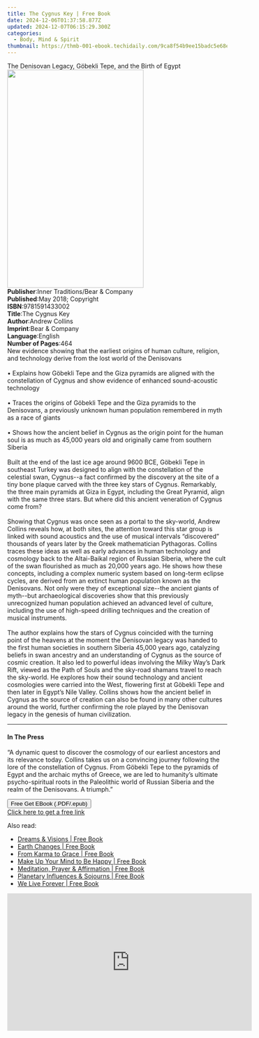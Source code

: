 ```yaml
---
title: The Cygnus Key | Free Book
date: 2024-12-06T01:37:58.877Z
updated: 2024-12-07T06:15:29.300Z
categories:
  - Body, Mind & Spirit
thumbnail: https://thmb-001-ebook.techidaily.com/9ca8f54b9ee15badc5e68ef882fca80498fb95a8e2f661448c0defc7a3e9a00a.jpg
---
```

<main id="book-container">
  <div class="flex flex-col">
    <div class="book-brief flex-1 py-6 px-4 sm:p-6 md:py-10 md:px-8">
      <!-- brief-->
      <div class="book-brief-main">
        The Denisovan Legacy, Göbekli Tepe, and the Birth of Egypt
      </div>
    </div>
    <div
      class="book-meta-info flex-1 grid gap-4 col-start-1 col-end-3 row-start-1 sm:mb-6 sm:grid-cols-4 lg:gap-6 lg:col-start-2 lg:row-end-6 lg:row-span-6 lg:mb-0"
    >
      <div
        class="book-meta-info-left place-content-center mt-4 p-4 text-sm leading-6 col-start-2 col-span-2 dark:text-slate-400"
      >
        <img
          class="w-full h-500 object-cover rounded-lg sm:h-255 sm:col-span-2 lg:col-span-full"
          src="https://img-001-ebook.techidaily.com/7bbf2fee6af72c082d7be6e78846b353278956374e58c0b899b546385d1c2f92.jpg"
          alt=""
          width="312"
          height="500"
        />
      </div>
      <div
        class="book-meta-info-right mt-2 col-start-1 row-start-2 col-span-3 self-center"
      >
        <!-- meta data  -->
        <div class="flex flex-col px-4 md:px-8">
          <div class="flex-1">
            <strong>Publisher</strong>:<span class="px-2"
              >Inner Traditions/Bear &amp; Company</span
            >
          </div>
          <div class="flex-1">
            <strong>Published</strong>:<span class="px-2"
              >May 2018; Copyright</span
            >
          </div>
          <div class="flex-1">
            <strong>ISBN</strong>:<span class="px-2">9781591433002</span>
          </div>
          <div class="flex-1">
            <strong>Title</strong>:<span class="px-2">The Cygnus Key</span>
          </div>
          <div class="flex-1">
            <strong>Author</strong>:<span class="px-2">Andrew Collins</span>
          </div>
          <div class="flex-1">
            <strong>Imprint</strong>:<span class="px-2"
              >Bear &amp; Company</span
            >
          </div>
          <div class="flex-1">
            <strong>Language</strong>:<span class="px-2">English</span>
          </div>
          <div class="flex-1">
            <strong>Number of Pages</strong>:<span class="px-2">464</span>
          </div>
        </div>
      </div>
    </div>
    <div class="book-description flex-1 py-6 px-4 sm:p-6 md:py-10 md:px-8">
      <div class="book-description-main">
        <div accordion-content="" id="description">
          New evidence showing that the earliest origins of human culture,
          religion, and technology derive from the lost world of the Denisovans
          <br /><br />• Explains how Göbekli Tepe and the Giza pyramids are
          aligned with the constellation of Cygnus and show evidence of enhanced
          sound-acoustic technology <br /><br />• Traces the origins of Göbekli
          Tepe and the Giza pyramids to the Denisovans, a previously unknown
          human population remembered in myth as a race of giants <br /><br />•
          Shows how the ancient belief in Cygnus as the origin point for the
          human soul is as much as 45,000 years old and originally came from
          southern Siberia <br /><br />Built at the end of the last ice age
          around 9600 BCE, Göbekli Tepe in southeast Turkey was designed to
          align with the constellation of the celestial swan, Cygnus--a fact
          confirmed by the discovery at the site of a tiny bone plaque carved
          with the three key stars of Cygnus. Remarkably, the three main
          pyramids at Giza in Egypt, including the Great Pyramid, align with the
          same three stars. But where did this ancient veneration of Cygnus come
          from? <br /><br />Showing that Cygnus was once seen as a portal to the
          sky-world, Andrew Collins reveals how, at both sites, the attention
          toward this star group is linked with sound acoustics and the use of
          musical intervals “discovered” thousands of years later by the Greek
          mathematician Pythagoras. Collins traces these ideas as well as early
          advances in human technology and cosmology back to the Altai-Baikal
          region of Russian Siberia, where the cult of the swan flourished as
          much as 20,000 years ago. He shows how these concepts, including a
          complex numeric system based on long-term eclipse cycles, are derived
          from an extinct human population known as the Denisovans. Not only
          were they of exceptional size--the ancient giants of myth--but
          archaeological discoveries show that this previously unrecognized
          human population achieved an advanced level of culture, including the
          use of high-speed drilling techniques and the creation of musical
          instruments. <br /><br />The author explains how the stars of Cygnus
          coincided with the turning point of the heavens at the moment the
          Denisovan legacy was handed to the first human societies in southern
          Siberia 45,000 years ago, catalyzing beliefs in swan ancestry and an
          understanding of Cygnus as the source of cosmic creation. It also led
          to powerful ideas involving the Milky Way’s Dark Rift, viewed as the
          Path of Souls and the sky-road shamans travel to reach the sky-world.
          He explores how their sound technology and ancient cosmologies were
          carried into the West, flowering first at Göbekli Tepe and then later
          in Egypt’s Nile Valley. Collins shows how the ancient belief in Cygnus
          as the source of creation can also be found in many other cultures
          around the world, further confirming the role played by the Denisovan
          legacy in the genesis of human civilization.
        </div>
        <div class="accordion-fader"></div>
      </div>
    </div>
    <div class="book-excerpts flex-1 py-6 px-4 sm:p-6 md:py-10 md:px-8">
      <!-- excerpts-->
      <div class="book-excerpts-main">
        <hr />
        <h4 class="placeholder placeholder-heading">
          <span>In The Press</span>
        </h4>
        <p>
          “A dynamic quest to discover the cosmology of our earliest ancestors
          and its relevance today. Collins takes us on a convincing journey
          following the lore of the constellation of Cygnus. From Göbekli Tepe
          to the pyramids of Egypt and the archaic myths of Greece, we are led
          to humanity’s ultimate psycho-spiritual roots in the Paleolithic world
          of Russian Siberia and the realm of the Denisovans. A triumph.”
        </p>
      </div>
    </div>
    <div
      class="book-about-author flex-1 py-6 px-4 sm:p-6 md:py-10 md:px-8"
    ></div>
    <div class="book-free-get flex-1 py-6 px-4 sm:p-6 md:py-10 md:px-8">
      <button
        id="btn-free-get"
        class="bg-blue-500 hover:bg-blue-700 text-white font-bold py-2 px-4 rounded"
      >
        Free Get EBook (.PDF/.epub)
      </button>
      <div id="countdown-display" class="px-2 text-lg mt-2"></div>
      <a
        id="free-link"
        class="hidden bg-blue-500 hover:bg-blue-700 text-white font-bold py-2 px-4 rounded"
        href="https://www.ebooks.com/en-us/book/95856049/the-cygnus-key/andrew-collins/"
        target="_blank"
        >Click here to get a free link</a
      >
    </div>
    <script>
      let countdownTime = 0;
      let countdownInterval = null;
      document
        .getElementById('btn-free-get')
        .addEventListener('click', startCountdown);
      function startCountdown() {
        countdownTime = new Date().getTime() + 60000 * 3;
        countdownInterval = setInterval(updateCountdown, 1000);
        document.getElementById('btn-free-get').disabled = true;
        document
          .getElementById('btn-free-get')
          .classList.add('bg-gray-500', 'cursor-not-allowed');
      }
      function updateCountdown() {
        let currentTime = new Date().getTime();
        let timeLeft = countdownTime - currentTime;
        let secondsLeft = Math.floor(timeLeft / 1000);
        document.getElementById('countdown-display').innerHTML =
          `Remaining time: ${secondsLeft} seconds.`;
        if (secondsLeft <= 0) {
          clearInterval(countdownInterval);
          document.getElementById('btn-free-get').classList.add('hidden');
          document.getElementById('free-link').classList.remove('hidden');
          document.getElementById('countdown-display').innerHTML = '';
        }
      }
    </script>
  </div>
</main>

<ins class="adsbygoogle"
      style="display:block"
      data-ad-client="ca-pub-7571918770474297"
      data-ad-slot="8358498916"
      data-ad-format="auto"
      data-full-width-responsive="true"></ins>
    

<span class="atpl-alsoreadstyle">Also read:</span>
<div><ul>
<li><a href="https://novels-ebooks.techidaily.com/96370916-9780876046463-dreams-visions/"><u>Dreams & Visions | Free Book</u></a></li>
<li><a href="https://novels-ebooks.techidaily.com/96370921-9780876047507-earth-changes/"><u>Earth Changes | Free Book</u></a></li>
<li><a href="https://novels-ebooks.techidaily.com/96370910-9780876046296-from-karma-to-grace/"><u>From Karma to Grace | Free Book</u></a></li>
<li><a href="https://novels-ebooks.techidaily.com/96370911-9780876046814-make-up-your-mind-to-be-happy/"><u>Make Up Your Mind to Be Happy | Free Book</u></a></li>
<li><a href="https://novels-ebooks.techidaily.com/96370919-9780876046319-meditation-prayer-affirmation/"><u>Meditation, Prayer & Affirmation | Free Book</u></a></li>
<li><a href="https://novels-ebooks.techidaily.com/96370918-9780876046791-planetary-influences-sojourns/"><u>Planetary Influences & Sojourns | Free Book</u></a></li>
<li><a href="https://novels-ebooks.techidaily.com/96370920-9780876046777-we-live-forever/"><u>We Live Forever | Free Book</u></a></li>
</ul></div>

<!-- affiliate ads begin -->
<iframe width="560" height="315" src="https://www.youtube.com/embed/OZQJUTr44rA?si=ADA0nD1VnXjR_sH0" title="YouTube video player" frameborder="0" allow="accelerometer; autoplay; clipboard-write; encrypted-media; gyroscope; picture-in-picture; web-share" referrerpolicy="strict-origin-when-cross-origin" allowfullscreen></iframe>
<!-- affiliate ads end -->

